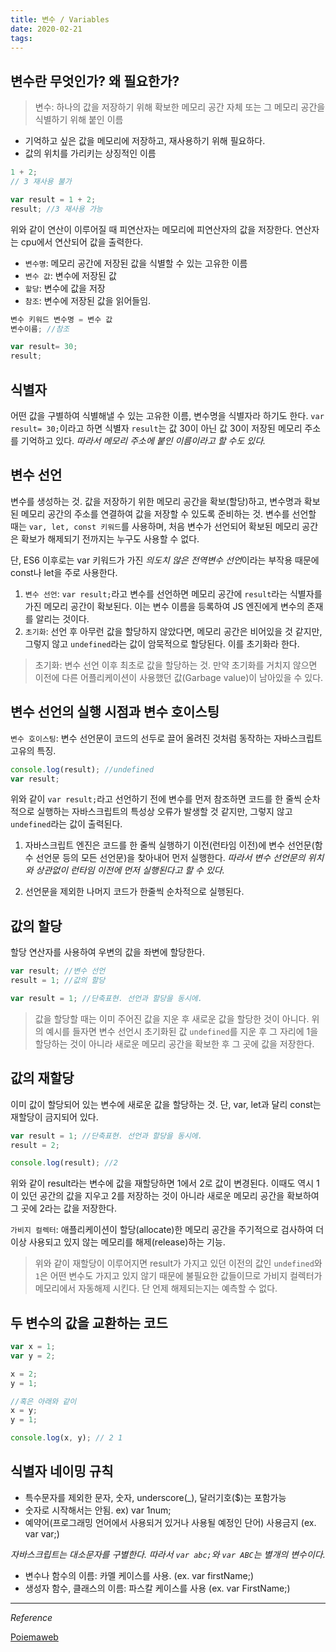 ```yaml
---
title: 변수 / Variables
date: 2020-02-21
tags:
---
```


## 변수란 무엇인가? 왜 필요한가?

> 변수: 하나의 값을 저장하기 위해 확보한 메모리 공간 자체 또는 그 메모리 공간을 식별하기 위해 붙인 이름

- 기억하고 싶은 값을 메모리에 저장하고, 재사용하기 위해 필요하다.
- 값의 위치를 가리키는 상징적인 이름

```javascript
1 + 2;
// 3 재사용 불가

var result = 1 + 2;
result; //3 재사용 가능
```

위와 같이 연산이 이루어질 때 피연산자는 메모리에 피연산자의 값을 저장한다. 연산자는 cpu에서 연산되어 값을 출력한다.

- `변수명`: 메모리 공간에 저장된 값을 식별할 수 있는 고유한 이름
- `변수 값`: 변수에 저장된 값
- `할당`: 변수에 값을 저장
- `참조`: 변수에 저장된 값을 읽어들임.

```javascript
변수 키워드 변수명 = 변수 값
변수이름; //참조

var result= 30;
result;
```

## 식별자

어떤 값을 구별하여 식별해낼 수 있는 고유한 이름, 변수명을 식별자라 하기도 한다.
`var result= 30;`이라고 하면 식별자 `result`는 값 30이 아닌 값 30이 저장된 메모리 주소를 기억하고 있다. _따라서 메모리 주소에 붙인 이름이라고 할 수도 있다._

## 변수 선언

변수를 생성하는 것. 값을 저장하기 위한 메모리 공간을 확보(할당)하고, 변수명과 확보된 메모리 공간의 주소를 연결하여 값을 저장할 수 있도록 준비하는 것. 변수를 선언할 때는 `var, let, const 키워드`를 사용하며, 처음 변수가 선언되어 확보된 메모리 공간은 확보가 해제되기 전까지는 누구도 사용할 수 없다.

단, ES6 이후로는 var 키워드가 가진 *의도치 않은 전역변수 선언*이라는 부작용 때문에 const나 let을 주로 사용한다.

1. `변수 선언`: `var result;`라고 변수를 선언하면 메모리 공간에 `result`라는 식별자를 가진 메모리 공간이 확보된다. 이는 변수 이름을 등록하여 JS 엔진에게 변수의 존재를 알리는 것이다.
2. `초기화`: 선언 후 아무런 값을 할당하지 않았다면, 메모리 공간은 비어있을 것 같지만, 그렇지 않고 `undefined`라는 값이 암묵적으로 할당된다. 이를 초기화라 한다.

> 초기화: 변수 선언 이후 최초로 값을 할당하는 것. 만약 초기화를 거치지 않으면 이전에 다른 어플리케이션이 사용했던 값(Garbage value)이 남아있을 수 있다.

## 변수 선언의 실행 시점과 변수 호이스팅

`변수 호이스팅`: 변수 선언문이 코드의 선두로 끌어 올려진 것처럼 동작하는 자바스크립트 고유의 특징.

```javascript
console.log(result); //undefined
var result;
```

위와 같이 `var result;`라고 선언하기 전에 변수를 먼저 참조하면 코드를 한 줄씩 순차적으로 실행하는 자바스크립트의 특성상 오류가 발생할 것 같지만, 그렇지 않고 `undefined`라는 값이 출력된다.

1. 자바스크립트 엔진은 코드를 한 줄씩 실행하기 이전(런타임 이전)에 변수 선언문(함수 선언문 등의 모든 선언문)을 찾아내어 먼저 실행한다. _따라서 변수 선언문의 위치와 상관없이 런타임 이전에 먼저 실행된다고 할 수 있다._

2. 선언문을 제외한 나머지 코드가 한줄씩 순차적으로 실행된다.

## 값의 할당

할당 연산자를 사용하여 우변의 값을 좌변에 할당한다.

```javascript
var result; //변수 선언
result = 1; //값의 할당

var result = 1; //단축표현. 선언과 할당을 동시에.
```

> 값을 할당할 때는 이미 주어진 값을 지운 후 새로운 값을 할당한 것이 아니다. 위의 예시를 들자면 변수 선언시 초기화된 값 `undefined`를 지운 후 그 자리에 1을 할당하는 것이 아니라 새로운 메모리 공간을 확보한 후 그 곳에 값을 저장한다.

## 값의 재할당

이미 값이 할당되어 있는 변수에 새로운 값을 할당하는 것. 단, var, let과 달리 const는 재할당이 금지되어 있다.

```javascript
var result = 1; //단축표현. 선언과 할당을 동시에.
result = 2;

console.log(result); //2
```

위와 같이 result라는 변수에 값을 재할당하면 1에서 2로 값이 변경된다. 이때도 역시 1이 있던 공간의 값을 지우고 2를 저장하는 것이 아니라 새로운 메모리 공간을 확보하여 그 곳에 2라는 값을 저장한다.

`가비지 컬렉터`: 애플리케이션이 할당(allocate)한 메모리 공간을 주기적으로 검사하여 더 이상 사용되고 있지 않는 메모리를 해제(release)하는 기능.

> 위와 같이 재할당이 이루어지면 result가 가지고 있던 이전의 값인 `undefined`와 `1`은 어떤 변수도 가지고 있지 않기 때문에 불필요한 값들이므로 가비지 컬렉터가 메모리에서 자동해제 시킨다. 단 언제 해제되는지는 예측할 수 없다.

## 두 변수의 값을 교환하는 코드

```javascript
var x = 1;
var y = 2;

x = 2;
y = 1;

//혹은 아래와 같이
x = y;
y = 1;

console.log(x, y); // 2 1
```

## 식별자 네이밍 규칙

- 특수문자를 제외한 문자, 숫자, underscore(\_), 달러기호(\$)는 포함가능
- 숫자로 시작해서는 안됨. ex) var 1num;
- 예약어(프로그래밍 언어에서 사용되거 있거나 사용될 예정인 단어) 사용금지 (ex. var var;)

_자바스크립트는 대소문자를 구별한다. 따라서 `var abc;`와 `var ABC`는 별개의 변수이다._

- 변수나 함수의 이름: 카멜 케이스를 사용. (ex. var firstName;)
- 생성자 함수, 클래스의 이름: 파스칼 케이스를 사용 (ex. var FirstName;)

---

_Reference_

[Poiemaweb](https://poiemaweb.com/fastcampus/variable)
